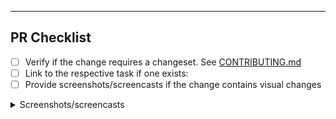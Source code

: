 ---

<!-- Everything below this line will be removed from the commit message when the PR is merged -->

## PR Checklist

-   [ ] Verify if the change requires a changeset. See [CONTRIBUTING.md](https://github.com/vivid-planet/comet/blob/HEAD/CONTRIBUTING.md)
-   [ ] Link to the respective task if one exists: <!-- For instance, COM-123 -->
-   [ ] Provide screenshots/screencasts if the change contains visual changes

<details>
    <summary>Screenshots/screencasts</summary>
    <!-- Insert screenshots/screencasts here -->
</details>
